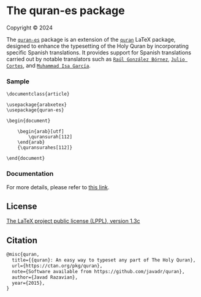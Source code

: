 # The quran-es package
Copyright © 2024

The [`quran-es`](https://ctan.org/pkg/quran-es) package is an extension of the [`quran`](https://ctan.org/pkg/quran) LaTeX package, designed to enhance the typesetting of the Holy Quran by incorporating specific Spanish translations. It provides support for Spanish translations carried out by notable translators such as [`Raúl González Bórnez`](https://tanzil.net/#trans/es.bornez/1:1), [`Julio Cortes`](https://tanzil.net/#trans/es.cortes/1:1), and [`Muhammad Isa García`](https://tanzil.net/#trans/es.garcia/1:1).

### Sample

```
\documentclass{article}

\usepackage{arabxetex}
\usepackage{quran-es}

\begin{document}

    \begin{arab}[utf]
        \quransurah[112]
    \end{arab}
    {\quransurahes[112]}

\end{document}
```

### Documentation
For more details, please refer to [this link](http://mirrors.ctan.org/macros/unicodetex/latex/quran-es/doc/quran-es-doc.pdf).

## License

[The LaTeX project public license (LPPL), version 1.3c](https://www.latex-project.org/lppl/lppl-1-3c/)

## Citation

```tex
@misc{quran,
  title={{quran}: An easy way to typeset any part of The Holy Quran},
  url={https://ctan.org/pkg/quran},
  note={Software available from https://github.com/javadr/quran},
  author={Javad Razavian},
  year={2015},
}
```
